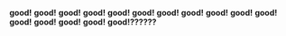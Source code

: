 **good!**
**good!**
**good!**
**good!**
**good!**
**good!**
**good!**
**good!**
**good!**
**good!**
**good!**
**good!**
**good!**
**good!**
**good!**
**good!??????**
